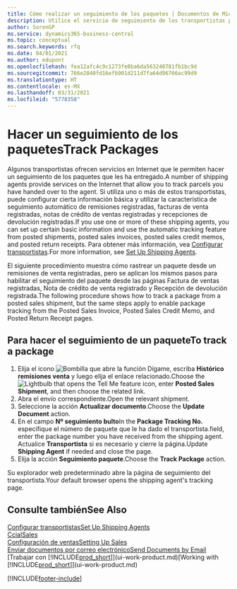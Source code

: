 ```yaml
---
title: Cómo realizar un seguimiento de los paquetes | Documentos de Microsoft
description: Utilice el servicio de seguimiento de los transportistas para ver el progreso de una entrega.
author: SorenGP
ms.service: dynamics365-business-central
ms.topic: conceptual
ms.search.keywords: rfq
ms.date: 04/01/2021
ms.author: edupont
ms.openlocfilehash: fea12afc4c9c1273fe8ba6da563240781fb1bc9d
ms.sourcegitcommit: 766e2840fd16efb901d211d7fa64d96766ac99d9
ms.translationtype: HT
ms.contentlocale: es-MX
ms.lasthandoff: 03/31/2021
ms.locfileid: "5778358"
---
```

# <a name="track-packages"></a><span data-ttu-id="54752-103">Hacer un seguimiento de los paquetes</span><span class="sxs-lookup"><span data-stu-id="54752-103">Track Packages</span></span>

<span data-ttu-id="54752-104">Algunos transportistas ofrecen servicios en Internet que le permiten hacer un seguimiento de los paquetes que les ha entregado.</span><span class="sxs-lookup"><span data-stu-id="54752-104">A number of shipping agents provide services on the Internet that allow you to track parcels you have handed over to the agent.</span></span> <span data-ttu-id="54752-105">Si utiliza uno o más de estos transportistas, puede configurar cierta información básica y utilizar la característica de seguimiento automático de remisiones registradas, facturas de venta registradas, notas de crédito de ventas registradas y recepciones de devolución registradas.</span><span class="sxs-lookup"><span data-stu-id="54752-105">If you use one or more of these shipping agents, you can set up certain basic information and use the automatic tracking feature from posted shipments, posted sales invoices, posted sales credit memos, and posted return receipts.</span></span> <span data-ttu-id="54752-106">Para obtener más información, vea [Configurar transportistas](sales-how-to-set-up-shipping-agents.md).</span><span class="sxs-lookup"><span data-stu-id="54752-106">For more information, see [Set Up Shipping Agents](sales-how-to-set-up-shipping-agents.md).</span></span>  

<span data-ttu-id="54752-107">El siguiente procedimiento muestra cómo rastrear un paquete desde un remisiones de venta registradas, pero se aplican los mismos pasos para habilitar el seguimiento del paquete desde las páginas Factura de ventas registradas, Nota de crédito de venta registrado y Recepción de devolución registrada.</span><span class="sxs-lookup"><span data-stu-id="54752-107">The following procedure shows how to track a package from a posted sales shipment, but the same steps apply to enable package tracking from the Posted Sales Invoice, Posted Sales Credit Memo, and Posted Return Receipt pages.</span></span>  

## <a name="to-track-a-package"></a><span data-ttu-id="54752-108">Para hacer el seguimiento de un paquete</span><span class="sxs-lookup"><span data-stu-id="54752-108">To track a package</span></span>

1. <span data-ttu-id="54752-109">Elija el icono ![Bombilla que abre la función Dígame](media/ui-search/search_small.png "Dígame qué desea hacer"), escriba **Histórico remisiones venta** y luego elija el enlace relacionado.</span><span class="sxs-lookup"><span data-stu-id="54752-109">Choose the ![Lightbulb that opens the Tell Me feature](media/ui-search/search_small.png "Tell me what you want to do") icon, enter **Posted Sales Shipment**, and then choose the related link.</span></span>
2. <span data-ttu-id="54752-110">Abra el envío correspondiente.</span><span class="sxs-lookup"><span data-stu-id="54752-110">Open the relevant shipment.</span></span>
3. <span data-ttu-id="54752-111">Seleccione la acción **Actualizar documento**.</span><span class="sxs-lookup"><span data-stu-id="54752-111">Choose the **Update Document** action.</span></span>
4. <span data-ttu-id="54752-112">En el campo **Nº seguimiento bulto**</span><span class="sxs-lookup"><span data-stu-id="54752-112">In the **Package Tracking No.**</span></span> <span data-ttu-id="54752-113">especifique el número de paquete que le ha dado el transportista.</span><span class="sxs-lookup"><span data-stu-id="54752-113">field, enter the package number you have received from the shipping agent.</span></span> <span data-ttu-id="54752-114">Actualice **Transportista** si es necesario y cierre la página.</span><span class="sxs-lookup"><span data-stu-id="54752-114">Update **Shipping Agent** if needed and close the page.</span></span>
5. <span data-ttu-id="54752-115">Elija la acción **Seguimiento paquete**.</span><span class="sxs-lookup"><span data-stu-id="54752-115">Choose the **Track Package** action.</span></span>

<span data-ttu-id="54752-116">Su explorador web predeterminado abre la página de seguimiento del transportista.</span><span class="sxs-lookup"><span data-stu-id="54752-116">Your default browser opens the shipping agent's tracking page.</span></span>

## <a name="see-also"></a><span data-ttu-id="54752-117">Consulte también</span><span class="sxs-lookup"><span data-stu-id="54752-117">See Also</span></span>

[<span data-ttu-id="54752-118">Configurar transportistas</span><span class="sxs-lookup"><span data-stu-id="54752-118">Set Up Shipping Agents</span></span>](sales-how-to-set-up-shipping-agents.md)  
[<span data-ttu-id="54752-119">Ccial</span><span class="sxs-lookup"><span data-stu-id="54752-119">Sales</span></span>](sales-manage-sales.md)  
[<span data-ttu-id="54752-120">Configuración de ventas</span><span class="sxs-lookup"><span data-stu-id="54752-120">Setting Up Sales</span></span>](sales-setup-sales.md)  
[<span data-ttu-id="54752-121">Enviar documentos por correo electrónico</span><span class="sxs-lookup"><span data-stu-id="54752-121">Send Documents by Email</span></span>](ui-how-send-documents-email.md)  
<span data-ttu-id="54752-122">[Trabajar con [!INCLUDE[prod_short](includes/prod_short.md)]](ui-work-product.md)</span><span class="sxs-lookup"><span data-stu-id="54752-122">[Working with [!INCLUDE[prod_short](includes/prod_short.md)]](ui-work-product.md)</span></span>


[!INCLUDE[footer-include](includes/footer-banner.md)]